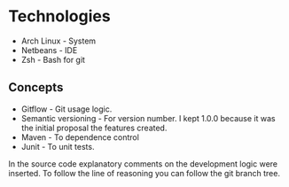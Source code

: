 # Technologies

* Arch Linux - System
* Netbeans - IDE
* Zsh - Bash for git

## Concepts

* Gitflow - Git usage logic.
* Semantic versioning -  For version number. I kept 1.0.0 because it was the initial proposal the features created.
* Maven - To dependence control
* Junit - To unit tests.

In the source code explanatory comments on the development logic were inserted. To follow the line of reasoning you can follow the git branch tree.

